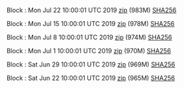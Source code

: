 Block : Mon Jul 22 10:00:01 UTC 2019 [zip](https://this-is-my.life/agaI8/bootstrap.dat.20190722.zip) (983M) [SHA256](https://this-is-my.life/wMA1d/sha256.txt)

Block : Mon Jul 15 10:00:01 UTC 2019 [zip](https://this-is-my.life/kj6hs/bootstrap.dat.20190715.zip) (978M) [SHA256](https://this-is-my.life/bPsZG/sha256.txt)

Block : Mon Jul  8 10:00:01 UTC 2019 [zip](https://this-is-my.life/q8nra/bootstrap.dat.20190708.zip) (974M) [SHA256](https://this-is-my.life/12JzFi/sha256.txt)

Block : Mon Jul  1 10:00:01 UTC 2019 [zip](https://this-is-my.life/qcOLh/bootstrap.dat.20190701.zip) (970M) [SHA256](https://this-is-my.life/4eeWd/sha256.txt)

Block : Sat Jun 29 10:00:01 UTC 2019 [zip](https://this-is-my.life/tuLZT/bootstrap.dat.20190629.zip) (969M) [SHA256](https://this-is-my.life/uvk25/sha256.txt)

Block : Sat Jun 22 10:00:01 UTC 2019 [zip](https://this-is-my.life/XJlao/bootstrap.dat.20190622.zip) (965M) [SHA256](https://this-is-my.life/Z4oe/sha256.txt)
